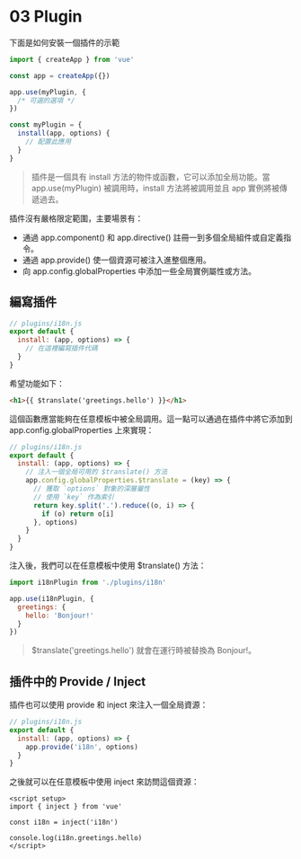 # 03 Plugin

下面是如何安裝一個插件的示範

```javascript
import { createApp } from 'vue'

const app = createApp({})

app.use(myPlugin, {
  /* 可選的選項 */
})
```

```javascript
const myPlugin = {
  install(app, options) {
    // 配置此應用
  }
}
```

> 插件是一個具有 install 方法的物件或函數，它可以添加全局功能。當 app.use(myPlugin) 被調用時，install 方法將被調用並且 app 實例將被傳遞過去。

插件沒有嚴格限定範圍，主要場景有：

- 通過 app.component() 和 app.directive() 註冊一到多個全局組件或自定義指令。
- 通過 app.provide() 使一個資源可被注入進整個應用。
- 向 app.config.globalProperties 中添加一些全局實例屬性或方法。

## 編寫插件

```javascript
// plugins/i18n.js
export default {
  install: (app, options) => {
    // 在這裡編寫插件代碼
  }
}
```

希望功能如下：

```html
<h1>{{ $translate('greetings.hello') }}</h1>
```


這個函數應當能夠在任意模板中被全局調用。這一點可以通過在插件中將它添加到 app.config.globalProperties 上來實現：

```javascript
// plugins/i18n.js
export default {
  install: (app, options) => {
    // 注入一個全局可用的 $translate() 方法
    app.config.globalProperties.$translate = (key) => {
      // 獲取 `options` 對象的深層屬性
      // 使用 `key` 作為索引
      return key.split('.').reduce((o, i) => {
        if (o) return o[i]
      }, options)
    }
  }
}
```

注入後，我們可以在任意模板中使用 $translate() 方法：

```javascript
import i18nPlugin from './plugins/i18n'

app.use(i18nPlugin, {
  greetings: {
    hello: 'Bonjour!'
  }
})
```

> $translate('greetings.hello') 就會在運行時被替換為 Bonjour!。

## 插件中的 Provide / Inject

插件也可以使用 provide 和 inject 來注入一個全局資源：

```js
// plugins/i18n.js
export default {
  install: (app, options) => {
    app.provide('i18n', options)
  }
}
```

之後就可以在任意模板中使用 inject 來訪問這個資源：

```vue
<script setup>
import { inject } from 'vue'

const i18n = inject('i18n')

console.log(i18n.greetings.hello)
</script>
```

